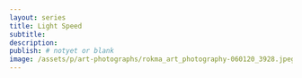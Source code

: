 ```yaml
---
layout: series
title: Light Speed
subtitle:
description:
publish: # notyet or blank
image: /assets/p/art-photographs/rokma_art_photography-060120_3928.jpeg
---
```

